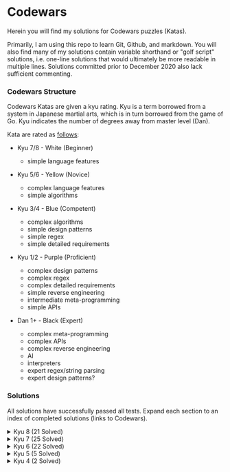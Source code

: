 # Codewars

Herein you will find my solutions for Codewars puzzles (Katas).

Primarily, I am using this repo to learn Git, Github, and markdown. You will also find many of my solutions contain
variable shorthand or "golf script" solutions, i.e. one-line solutions that would ultimately be more readable
in multiple lines. Solutions committed prior to December 2020 also lack sufficient commenting.

### Codewars Structure

Codewars Katas are given a kyu rating. Kyu is a term borrowed from a system in Japanese martial arts, which is in turn 
borrowed from the game of Go. Kyu indicates the number of degrees away from master level (Dan).

Kata are rated as [follows](https://www.codewars.com/topics/kata-ranking):

* Kyu 7/8 - White (Beginner)
    * simple language features

* Kyu 5/6 - Yellow (Novice)
    * complex language features
    * simple algorithms

* Kyu 3/4 - Blue (Competent)
    * complex algorithms
    * simple design patterns
    * simple regex
    * simple detailed requirements

* Kyu 1/2 - Purple (Proficient)
    * complex design patterns
    * complex regex
    * complex detailed requirements
    * simple reverse engineering
    * intermediate meta-programming
    * simple APIs
    
* Dan 1+ - Black (Expert)
    * complex meta-programming
    * complex APIs
    * complex reverse engineering
    * AI
    * interpreters
    * expert regex/string parsing
    * expert design patterns?
    
### Solutions

All solutions have successfully passed all tests. Expand each section to an index of completed solutions (links to Codewars).

<details>
<summary>Kyu 8 (21 Solved)</summary>

* [Area or Perimeter](https://www.codewars.com/kata/5ab6538b379d20ad880000ab)
* [Can we divide it?](https://www.codewars.com/kata/5a2b703dc5e2845c0900005a)
* [Convert a Number to a String!](https://www.codewars.com/kata/5265326f5fda8eb1160004c8)
* [Even or Odd](https://www.codewars.com/kata/53da3dbb4a5168369a0000fe)
* [Find the Difference in Age between Oldest and Youngest Family Members](https://www.codewars.com/kata/5720a1cb65a504fdff0003e2)
* [Find the first non-consecutive number](https://www.codewars.com/kata/58f8a3a27a5c28d92e000144)
* [Find the smallest integer in the array](https://www.codewars.com/kata/55a2d7ebe362935a210000b2)
* [get ascii value of character](https://www.codewars.com/kata/55acfc59c3c23d230f00006d)
* [Grasshopper - Check for factor](https://www.codewars.com/kata/55cbc3586671f6aa070000fb)
* [Grasshopper - Messi goals function](https://www.codewars.com/kata/55f73be6e12baaa5900000d4)
* [Is he gonna survive?](https://www.codewars.com/kata/59ca8246d751df55cc00014c)
* [Multiply](https://www.codewars.com/kata/50654ddff44f800200000004)
* [Number toString](https://www.codewars.com/kata/53934feec44762736c00044b)
* [Opposite number](https://www.codewars.com/kata/56dec885c54a926dcd001095)
* [Remove First and Last Character](https://www.codewars.com/kata/56bc28ad5bdaeb48760009b0)
* [Return Negative](https://www.codewars.com/kata/55685cd7ad70877c23000102)
* [String repeat](https://www.codewars.com/kata/57a0e5c372292dd76d000d7e)
* [Sum of positive](https://www.codewars.com/kata/5715eaedb436cf5606000381)
* [Watermelon](https://www.codewars.com/kata/55192f4ecd82ff826900089e)
* [Will you make it?](https://www.codewars.com/kata/5861d28f124b35723e00005e)
* [You Can't Code Under Pressure #1](https://www.codewars.com/kata/53ee5429ba190077850011d4)

</details>

<details>
<summary>Kyu 7 (25 Solved)</summary>

* [Beginner Series #3 Sum of Numbers](https://www.codewars.com/kata/55f2b110f61eb01779000053)
* [Complementary DNA](https://www.codewars.com/kata/554e4a2f232cdd87d9000038)
* [Descending Order](https://www.codewars.com/kata/5467e4d82edf8bbf40000155)
* [Disemvowel Trolls](https://www.codewars.com/kata/52fba66badcd10859f00097e)
* [Even odd disparity](https://www.codewars.com/kata/59c62f1bdcc40560a2000060)
* [Exes and Ohs](https://www.codewars.com/kata/55908aad6620c066bc00002a)
* [Find all occurrences of an element in an array](https://www.codewars.com/kata/59a9919107157a45220000e1)
* [Find the Missing Number](https://www.codewars.com/kata/57f5e7bd60d0a0cfd900032d)
* [Find the name of the lucky variable](https://www.codewars.com/kata/5a47d5ddd8e145ff6200004e)
* [Get the Middle Character](https://www.codewars.com/kata/56747fd5cb988479af000028)
* [GPS coordinate conversions - DD to DMS](https://www.codewars.com/kata/5a72fd224a6b3463b00000a0)
* [Growth of a Population](https://www.codewars.com/kata/563b662a59afc2b5120000c6)
* [Highest and Lowest](https://www.codewars.com/kata/554b4ac871d6813a03000035)
* [Isograms](https://www.codewars.com/kata/54ba84be607a92aa900000f1)
* [Jaden Casing Strings](https://www.codewars.com/kata/5390bac347d09b7da40006f6)
* [List Filtering](https://www.codewars.com/kata/53dbd5315a3c69eed20002dd)
* [Mumbling](https://www.codewars.com/kata/5667e8f4e3f572a8f2000039)
* [Reverse the bits in an integer](https://www.codewars.com/kata/5959ec605595565f5c00002b)
* [Shortest Word](https://www.codewars.com/kata/57cebe1dc6fdc20c57000ac9)
* [Simple string reversal](https://www.codewars.com/kata/5a71939d373c2e634200008e)
* [Square Every Digit](https://www.codewars.com/kata/546e2562b03326a88e000020)
* [String Doubles](https://www.codewars.com/kata/5a145ab08ba9148dd6000094)
* [Sum of two lowest positive integers](https://www.codewars.com/kata/558fc85d8fd1938afb000014)
* [Vowel Count](https://www.codewars.com/kata/54ff3102c1bad923760001f3)
* [You're a square!](https://www.codewars.com/kata/54c27a33fb7da0db0100040e)
</details>

<details>
<summary>Kyu 6 (22 Solved)</summary>

* [Array.diff](https://www.codewars.com/kata/523f5d21c841566fde000009)
* [Bit Counting](https://www.codewars.com/kata/526571aae218b8ee490006f4)
* [Counting Duplicates](https://www.codewars.com/kata/54bf1c2cd5b56cc47f0007a1)
* [Create Phone Number](https://www.codewars.com/kata/525f50e3b73515a6db000b83)
* [Decode the Morse code](https://www.codewars.com/kata/54b724efac3d5402db00065e)
* [Dubstep](https://www.codewars.com/kata/551dc350bf4e526099000ae5)
* [Duplicate Encoder](https://www.codewars.com/kata/54b42f9314d9229fd6000d9c)
* [Encrypt this!](https://www.codewars.com/kata/5848565e273af816fb000449)
* [Find the odd int](https://www.codewars.com/kata/54da5a58ea159efa38000836)
* [Find The Parity Outlier](https://www.codewars.com/kata/5526fc09a1bbd946250002dc)
* [Multiples of 3 or 5](https://www.codewars.com/kata/514b92a657cdc65150000006)
* [Persistent Bugger.](https://www.codewars.com/kata/55bf01e5a717a0d57e0000ec)
* [Replace With Alphabet Position](https://www.codewars.com/kata/546f922b54af40e1e90001da)
* [Row of the odd triangle](https://www.codewars.com/kata/5d5a7525207a674b71aa25b5)
* [Split Strings](https://www.codewars.com/kata/515de9ae9dcfc28eb6000001)
* [Stop gninnipS My sdroW!](https://www.codewars.com/kata/5264d2b162488dc400000001)
* [String Letter Counting](https://www.codewars.com/kata/59e19a747905df23cb000024)
* [Sum of Digits/Digital Root](https://www.codewars.com/kata/541c8630095125aba6000c00)
* [Take a Ten Minute Walk](https://www.codewars.com/kata/54da539698b8a2ad76000228)
* [Texting with an old-school mobile phone](https://www.codewars.com/kata/5ca24526b534ce0018a137b5)
* [Tribonacci Sequence](https://www.codewars.com/kata/556deca17c58da83c00002db)
* [Who likes it?](https://www.codewars.com/kata/5266876b8f4bf2da9b000362)

</details>

<details>
<summary>Kyu 5 (5 Solved)</summary>

* [Human Readable Time](https://www.codewars.com/kata/52685f7382004e774f0001f7)
* [Largest product in a series](https://www.codewars.com/kata/529872bdd0f550a06b00026e)
* [Moving Zeros To The End](https://www.codewars.com/kata/52597aa56021e91c93000cb0)
* [Simple Pig Latin](https://www.codewars.com/kata/520b9d2ad5c005041100000f)
* [Where my anagrams at?](https://www.codewars.com/kata/523a86aa4230ebb5420001e1)

</details>

<details>
<summary>Kyu 4 (2 Solved)</summary>

* [Human readable duration format](https://www.codewars.com/kata/52742f58faf5485cae000b9a)
* [Snail](https://www.codewars.com/kata/521c2db8ddc89b9b7a0000c1)
* [Strip Comments](https://www.codewars.com/kata/51c8e37cee245da6b40000bd) - Solved 29 December 2020
* [Sudoku Solution Solver](https://www.codewars.com/kata/529bf0e9bdf7657179000008) - Solved 29 December 2020

</details>